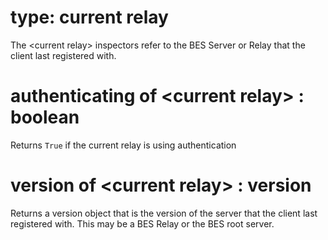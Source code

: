 # type: current relay

The &lt;current relay&gt; inspectors refer to the BES Server or Relay that the client last registered with.

# authenticating of &lt;current relay&gt; : boolean

Returns `True` if the current relay is using authentication

# version of &lt;current relay&gt; : version

Returns a version object that is the version of the server that the client last registered with. This may be a BES Relay or the BES root server.
